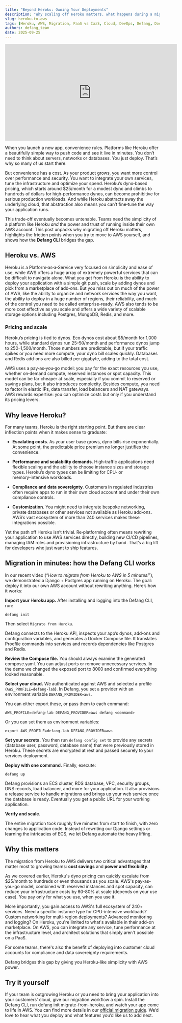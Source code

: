 ```yaml
---
title: "Beyond Heroku: Owning Your Deployments"
description: "Why scaling off Heroku matters, what happens during a migration, and how the Defang CLI makes the transition to AWS painless."
slug: heroku-to-aws
tags: [Heroku, AWS, Migration, PaaS vs IaaS, Cloud, DevOps, Defang, Docker Compose]
authors: defang_team
date: 2025-09-25
---
```


<iframe width="560" height="315" src="https://www.youtube.com/embed/9ER_T7_fUlU?si=KpdLEK7USLOtmOk3" title="YouTube video player" frameborder="0" allow="accelerometer; autoplay; clipboard-write; encrypted-media; gyroscope; picture-in-picture; web-share" referrerpolicy="strict-origin-when-cross-origin" allowfullscreen></iframe>


When you launch a new app, convenience rules. Platforms like Heroku offer a beautifully simple way to push code and see it live in minutes. You don’t need to think about servers, networks or databases. You just deploy. That’s why so many of us start there.

But convenience has a cost. As your product grows, you want more control over performance and security. You want to integrate your own services, tune the infrastructure and optimize your spend. Heroku’s dyno‑based pricing, which starts around $25/month for a modest dyno and climbs to hundreds of dollars for high‑performance dynos, can become prohibitive for serious production workloads. And while Heroku abstracts away the underlying cloud, that abstraction also means you can’t fine‑tune the way your application runs.

This trade‑off eventually becomes untenable. Teams need the simplicity of a platform like Heroku *and* the power and trust of running inside their own AWS account. This post unpacks why migrating off Heroku matters, highlights the friction points when you try to move to AWS yourself, and shows how the **Defang CLI** bridges the gap.

## **Heroku vs. AWS**

Heroku is a Platform‑as‑a‑Service very focused on simplicity and ease of use, while AWS offers a huge array of extremely powerful services that can be difficult to navigate alone. What you get from Heroku is the ability to deploy your application with a simple git push, scale by adding dynos and pick from a marketplace of add‑ons. But you miss out on much of the power of AWS, like the ability to organize and network services the way you want, the ability to deploy in a huge number of regions, their reliability, and much of the control you need to be called enterprise-ready. AWS also tends to be more cost effective as you scale and offers a wide variety of scalable storage options including Postgres, MongoDB, Redis, and more.

### **Pricing and scale**

Heroku’s pricing is tied to dynos. Eco dynos cost about $5/month for 1,000 hours, while standard dynos run $25–$50/month and performance dynos jump to $250–$1,500/month. Those numbers are predictable, but if your traffic spikes or you need more compute, your dyno bill scales quickly. Databases and Redis add‑ons are also billed per gigabyte, adding to the total cost.

AWS uses a pay‑as‑you‑go model: you pay for the exact resources you use, whether on‑demand compute, reserved instances or spot capacity. This model can be far cheaper at scale, especially if you commit to reserved or savings plans, but it also introduces complexity. Besides compute, you need to factor in elastic IPs, data transfer, load balancers and NAT gateways. AWS rewards expertise: you can optimize costs but only if you understand its pricing levers.

## **Why leave Heroku?**

For many teams, Heroku is the right starting point. But there are clear inflection points when it makes sense to graduate:

* **Escalating costs**. 
As your user base grows, dyno bills rise exponentially. At some point, the predictable price premium no longer justifies the convenience.

* **Performance and scalability demands**. 
High‑traffic applications need flexible scaling and the ability to choose instance sizes and storage types. Heroku’s dyno types can be limiting for CPU‑ or memory‑intensive workloads.

* **Compliance and data sovereignty**. 
Customers in regulated industries often require apps to run in their own cloud account and under their own compliance controls.

* **Customization**. 
You might need to integrate bespoke networking, private databases or other services not available as Heroku add‑ons. AWS’s vast ecosystem of more than 240 services makes these integrations possible.

Yet the path off Heroku isn’t trivial. Re‑platforming often means rewriting your application to use AWS services directly, building new CI/CD pipelines, managing IAM roles and provisioning infrastructure by hand. That’s a big lift for developers who just want to ship features.

## **Migration in minutes: how the Defang CLI works**

In our recent video (“*How to migrate from Heroku to AWS in 5 minutes!*”), we demonstrated a Django \+ Postgres app running on Heroku. The goal: deploy it into our own AWS account without rewriting anything. Here’s how it works:

**Import your Heroku app.** 
After installing and logging into the Defang CLI, run:

`defang init`

Then select `Migrate from Heroku`.

Defang connects to the Heroku API, inspects your app’s dynos, add‑ons and configuration variables, and generates a Docker Compose file. It translates Procfile commands into services and records dependencies like Postgres and Redis.

**Review the Compose file.** 
You should always examine the generated compose.yaml. You can adjust ports or remove unnecessary services. In the demo we changed the exposed port to 8000 and confirmed everything looked reasonable.

**Select your cloud.** 
We authenticated against AWS and selected a profile (`AWS_PROFILE=defang-lab`). In Defang, you set a provider with an environment variable `DEFANG_PROVIDER=aws`.

You can either export these, or pass them to each command:

`AWS_PROFILE=defang-lab DEFANG_PROVIDER=aws defang <command>`

Or you can set them as environment variables:

`export AWS_PROFILE=defang-lab DEFANG_PROVIDER=aws`

**Set your secrets.** 
You then run `defang config set` to provide any secrets (database user, password, database name) that were previously stored in Heroku. These secrets are encrypted at rest and passed securely to your services deployment.

**Deploy with one command.** 
Finally, execute:

`defang up`

Defang provisions an ECS cluster, RDS database, VPC, security groups, DNS records, load balancer, and more for your application. It also provisions a release service to handle migrations and brings up your web service once the database is ready. Eventually you get a public URL for your working application.

**Verify and scale.** 

The entire migration took roughly five minutes from start to finish, with zero changes to application code. Instead of rewriting our Django settings or learning the intricacies of ECS, we let Defang automate the heavy lifting.

## **Why this matters**

The migration from Heroku to AWS delivers two critical advantages that matter most to growing teams: **cost savings** and **power and flexibility**.

As we covered earlier, Heroku's dyno pricing can quickly escalate from $25/month to hundreds or even thousands as you scale. AWS's pay-as-you-go model, combined with reserved instances and spot capacity, can reduce your infrastructure costs by 60-80% at scale (depends on your use case). You pay only for what you use, when you use it.

More importantly, you gain access to AWS's full ecosystem of 240+ services. Need a specific instance type for CPU-intensive workloads? Custom networking for multi-region deployments? Advanced monitoring and logging? On Heroku, you're limited to what's available in their add-on marketplace. On AWS, you can integrate any service, tune performance at the infrastructure level, and architect solutions that simply aren't possible on a PaaS.

For some teams, there's also the benefit of deploying into customer cloud accounts for compliance and data sovereignty requirements. 

Defang bridges this gap by giving you Heroku-like simplicity with AWS power.

## **Try it yourself**

If your team is outgrowing Heroku or you need to bring your application into your customers’ cloud, give our migration workflow a spin. Install the Defang CLI, run defang init migrate-from-heroku, and watch your app come to life in AWS. You can find more details in our [official migration guide](https://docs.defang.io/docs/tutorials/migrating-from-heroku). We’d love to hear what you deploy and what features you’d like us to add next.